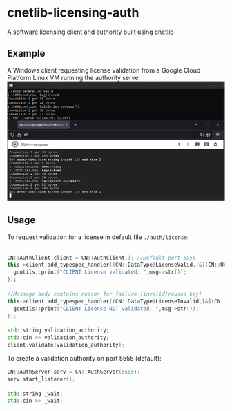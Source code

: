 # cnetlib-licensing-auth
A software licensing client and authority built using cnetlib

## Example

A Windows client requesting license validation from a Google Cloud Platform Linux VM running the authority server
![Auth](https://raw.githubusercontent.com/gmbows/cnetlib-licensing-auth/main/validauth.png)

## Usage

To request validation for a license in default file `./auth/license`:
```cpp

CN::AuthClient client = CN::AuthClient(); //Default port 5555
this->client.add_typespec_handler((CN::DataType)LicenseValid,[&](CN::UserMessage *msg) {
  gcutils::print("CLIENT License validated: ",msg->str());
});

//Message body contains reason for failure (invalid/reused key)
this->client.add_typespec_handler((CN::DataType)LicenseInvalid,[&](CN::UserMessage *msg) {
  gcutils::print("CLIENT License NOT validated: ",msg->str());
});
  
std::string validation_authority;
std::cin >> validation_authority;
client.validate(validation_authority);
```

To create a validation authority on port 5555 (default):
```cpp
CN::AuthServer serv = CN::AuthServer(5555);
serv.start_listener();

std::string _wait;
std::cin >> _wait;
```
